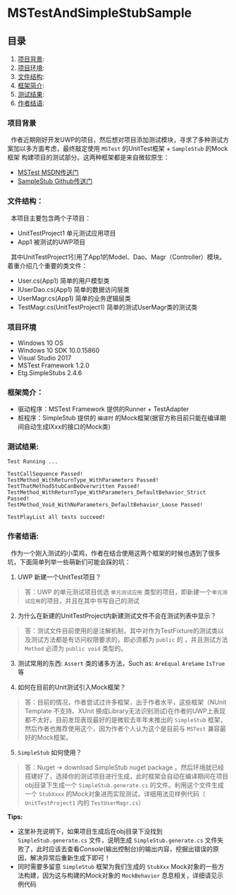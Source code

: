 # MSTestAndSimpleStubSample

## 目录

1. [项目背景]():
1. [项目环境]():
1. [文件结构]():
1. [框架简介]():
1. [测试结果]():
1. [作者结语]():

### 项目背景

&nbsp;&nbsp;作者近期刚好开发UWP的项目，然后想对项目添加测试模块，寻求了多种测试方案加以多方面考虑，最终敲定使用 `MSTest` 的UnitTest框架 + `SampleStub` 的Mock框架 构建项目的测试部分。这两种框架都是来自微软原生：
* [MSTest MSDN传送门](https://docs.microsoft.com/en-us/visualstudio/test/unit-test-your-code)
* [SampleStub Github传送门](https://github.com/Microsoft/SimpleStubs)

### 文件结构：

&nbsp;&nbsp;本项目主要包含两个子项目：
* UnitTestProject1 单元测试应用项目
* App1 被测试的UWP项目

&nbsp;&nbsp;其中UnitTestProject1引用了App1的Model、Dao、Magr（Controller）模块。着重介绍几个重要的类文件：
* User.cs(App1) 简单的用户模型类
* IUserDao.cs(App1) 简单的数据访问层类
* UserMagr.cs(App1) 简单的业务逻辑层类
* TestMagr.cs(UnitTestProject1) 简单的测试UserMagr类的测试类

### 项目环境
* Windows 10 OS
* Windows 10 SDK 10.0.15860
* Visual Studio 2017
* MSTest Framework 1.2.0
* Etg.SimpleStubs 2.4.6

### 框架简介：

* 驱动程序：MSTest Framework 提供的Runner + TestAdapter
* 桩程序：SimpleStub 提供的 `编译时` 的Mock框架(据官方称目前只能在编译期间自动生成IXxx的接口的Mock类)

### 测试结果:

```
Test Running ...

TestCallSequence Passed!
TestMethod_WithReturnType_WithParameters Passed!
TestThatMethodStubCanBeOverwritten Passed!
TestMethod_WithReturnType_WithParameters_DefaultBehavior_Strict Passed!
TestMethod_Void_WithNoParameters_DefaultBehavior_Loose Passed!

TestPlayList all tests succeed!
```

### 作者结语:

&nbsp;&nbsp;作为一个刚入测试的小菜鸡，作者在结合使用这两个框架的时候也遇到了很多坑，下面简单列举一些萌新们可能会踩的坑：

1. UWP 新建一个UnitTest项目？
>答：UWP 的单元测试项目优选 `单元测试应用` 类型的项目，即新建一个`单元测试应用`的项目，并且在其中书写自己的测试

2. 为什么在新建的UnitTestProject内新建测试文件不会在测试列表中显示？
>答：测试文件目前使用的是注解机制，其中对作为TestFixture的测试类以及测试方法都是有访问权限要求的，即必须都为 `public` 的 ，并且测试方法 `Method` 必须为 `public void` 类型的。

3. 测试常用的东西: `Assert` 类的诸多方法，Such as: `AreEqual` `AreSame` `IsTrue` 等

4. 如何在目前的Unit测试引入Mock框架？
>答：目前的情况，作者尝试过许多框架，出于作者水平，这些框架（NUnit Template 不支持、XUnit 换成Library无法识别测试)在作者的UWP上表现都不太好。目前发现表现最好的是微软去年年末推出的 `SimpleStub` 框架，然后作者也推荐使用这个，因为作者个人认为这个是目前与 `MSTest` 兼容最好的Mock框架。

5. `SimpleStub` 如何使用？
>答：Nuget -> download SimpleStub nuget package 。然后环境就已经搭建好了，选择你的测试项目进行生成，此时框架会自动在编译期间在项目obj目录下生成一个 `SimpleStub.generate.cs` 的文件。利用这个文件生成一个 `StubXxxx` 的Mock对象进而实现测试，详细用法见样例代码（ `UnitTestProject1` 内的 `TestUserMagr.cs`）

**Tips:**
* 这里补充说明下，如果项目生成后在obj目录下没找到 `SimpleStub.generate.cs` 文件，说明生成 `SimpleStub.generate.cs` 文件失败了，此时应该去查看*Console*(输出控制台)的输出内容，挖掘出错误的原因，解决异常后重新生成下即可！
* 同时需要多留意 `SimpleStub` 框架为我们生成的 `StubXxx` Mock对象的一些方法构建，因为这与构建的Mock对象的 `MockBehavior` 息息相关，详细请见示例代码
